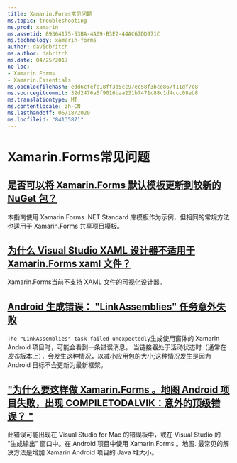```yaml
---
title: Xamarin.Forms常见问题
ms.topic: troubleshooting
ms.prod: xamarin
ms.assetid: 89364175-53BA-4A09-B3E2-44AC67DD971C
ms.technology: xamarin-forms
author: davidbritch
ms.author: dabritch
ms.date: 04/25/2017
no-loc:
- Xamarin.Forms
- Xamarin.Essentials
ms.openlocfilehash: edd6cfefe18ff3d5cc97ec58f3bce867f11df7c8
ms.sourcegitcommit: 32d2476a5f9016baa231b7471c88c1d4ccc08eb8
ms.translationtype: MT
ms.contentlocale: zh-CN
ms.lasthandoff: 06/18/2020
ms.locfileid: "84135871"
---
```

# <a name="xamarinforms-frequently-asked-questions"></a>Xamarin.Forms常见问题

## <a name="can-i-update-the-xamarinforms-default-template-to-a-newer-nuget-packageupdate-forms-templatemd"></a>[是否可以将 Xamarin.Forms 默认模板更新到较新的 NuGet 包？](update-forms-template.md)
本指南使用 Xamarin.Forms .NET Standard 库模板作为示例，但相同的常规方法也适用于 Xamarin.Forms 共享项目模板。

## <a name="why-doesnt-the-visual-studio-xaml-designer-work-for-xamarinforms-xaml-filesforms-xaml-designermd"></a>[为什么 Visual Studio XAML 设计器不适用于 Xamarin.Forms xaml 文件？](forms-xaml-designer.md)
Xamarin.Forms当前不支持 XAML 文件的可视化设计器。

## <a name="android-build-error-the-linkassemblies-task-failed-unexpectedly"></a>[Android 生成错误： "LinkAssemblies" 任务意外失败](android-linkassemblies-error.md)
`The "LinkAssemblies" task failed unexpectedly`生成使用窗体的 Xamarin Android 项目时，可能会看到一条错误消息。 当链接器处于活动状态时（通常在*发布*版本上），会发生这种情况，以减小应用包的大小;这种情况发生是因为 Android 目标不会更新为最新框架。 

## <a name="why-does-my-xamarinformsmaps-android-project-fail-with-compiletodalvik--unexpected-top-level-errormaps-compiletodalvik-errormd"></a>["为什么要这样做 Xamarin.Forms 。地图 Android 项目失败，出现 COMPILETODALVIK：意外的顶级错误？ "](maps-compiletodalvik-error.md)
此错误可能出现在 Visual Studio for Mac 的错误板中，或在 Visual Studio 的 "生成输出" 窗口中。在 Android 项目中使用 Xamarin.Forms 。地图. 最常见的解决方法是增加 Xamarin Android 项目的 Java 堆大小。
